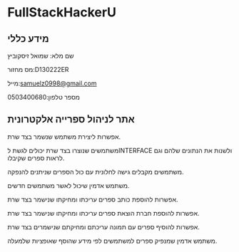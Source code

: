 # FullStackHackerU

## מידע כללי
שם מלא: שמואל זיסקוביץ

מס מחזור:D130222ER

מייל:samuelz0998@gmail.com

מספר טלפון:0503400680


## אתר לניהול ספרייה אלקטרונית
אפשרות ליצירת משתמש שנשמר בצד שרת.<br />

משתמשים שנוצרו בצד שרת יכולים לגשת לINTERFACE ולשנות את הנתונים שלהם וגם לראות ספרים שקיבלו.<br />

משתמשים מקבלים גישה לחלונית עם כול הספרים שניתנים להנפקה.<br />

משתמש אדמין שיכול לאשר משתמשים חדשים.<br />

אפשרות להוספת כותב ספרים עריכתו ומחיקתו שנישמר בצד שרת.<br />

אפשרות להוספת חברת הוצאת ספרים עריכתו ומחיקתו שנישמר בצד שרת.<br />

אפשרות להוסיף ספרים עם תמונה עריכתם ומחיקתם שנישמרים בצד שרת.<br />

משתמש אדמין שמנפיק ספרים למשתמשים לפי מידע שהוסף שאופציות שלמעלה.<br />
